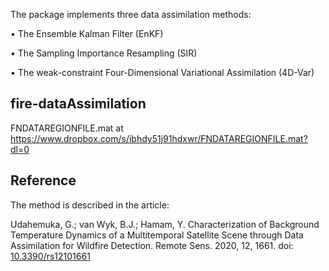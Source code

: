 
The package implements three data assimilation methods:

•	The Ensemble Kalman Filter (EnKF)

•	The Sampling Importance Resampling (SIR)

•	The weak-constraint Four-Dimensional Variational Assimilation (4D-Var)


## fire-dataAssimilation
FNDATAREGIONFILE.mat at https://www.dropbox.com/s/ibhdy51j91hdxwr/FNDATAREGIONFILE.mat?dl=0


## Reference

The method is described in the article:

Udahemuka, G.; van Wyk, B.J.; Hamam, Y. Characterization of Background Temperature Dynamics of a Multitemporal Satellite Scene through Data Assimilation for Wildfire Detection. Remote Sens. 2020, 12, 1661. doi: [10.3390/rs12101661](https://doi.org/10.3390/rs12101661)

